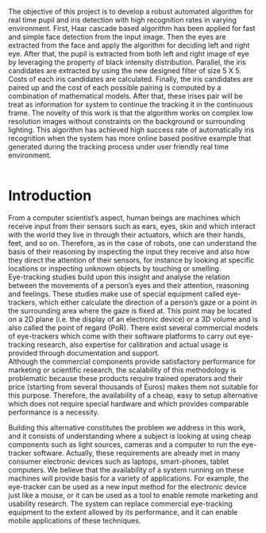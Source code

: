 The objective of this project is to develop a robust automated algorithm for real time pupil and iris detection with high recognition rates in varying environment. First, Haar cascade based algorithm has been applied for fast and simple face detection from the input image. Then the eyes are extracted from the face and apply the algorithm for deciding left and right eye. After that, the pupil is extracted from both left and right image of eye by leveraging the property of black intensity distribution. Parallel, the iris candidates are extracted by using the new designed filter of size 5 X 5.<br/> Costs of each iris candidates are calculated. Finally, the iris candidates are paired up and the cost of each possible pairing is computed by a combination of mathematical models. After that, these irises pair will be treat as information for system to continue the tracking it in the continuous frame. The novelty of this work is that the algorithm works on complex low resolution images without constraints on the background or surrounding lighting. This algorithm has achieved high success rate of automatically iris recognition when the system has more online based positive example that generated during the tracking process under user friendly real time environment.
<br/><br/>
<h1>Introduction</h1>
From a computer scientist’s aspect, human beings are machines which receive input from their sensors such as ears, eyes, skin and which interact with the world they live in through their actuators, which are their hands, feet, and so on. Therefore, as in the case of robots, one can understand the basis of their reasoning by inspecting the input they receive and also how they direct the attention of their sensors, for instance by looking at specific locations or inspecting unknown objects by touching or smelling.<br/>
Eye-tracking studies build upon this insight and analyse the relation between the movements of a person’s eyes and their attention, reasoning and feelings. These studies make use of special equipment called eye-trackers, which either calculate the direction of a person’s gaze or a point in the surrounding area where the gaze is fixed at. This point may be located on a 2D plane (i.e. the display of an electronic device) or a 3D volume and is also called the point of regard (PoR). There exist several commercial models of eye-trackers which come with their software platforms to carry out eye-tracking research, also expertise for calibration and actual usage is provided through documentation and support.<br/>
Although the commercial components provide satisfactory performance for marketing or scientific research, the scalability of this methodology is problematic because these products require trained operators and their price (starting from several thousands of Euros) makes them not suitable for this purpose. Therefore, the availability of a cheap, easy to setup alternative which does not require special hardware and which provides comparable performance is a necessity.<br/>

Building this alternative constitutes the problem we address in this work, and it consists of understanding where a subject is looking at using cheap components such as light sources, cameras and a computer to run the eye-tracker software. Actually, these requirements are already met in many consumer electronic devices such as laptops, smart-phones, tablet computers. We believe that the availability of a system running on these machines will provide basis for a variety of applications. For example, the eye-tracker can be used as a new input method for the electronic device just like a mouse, or it can be used as a tool to enable remote marketing and usability research. The system can replace commercial eye-tracking equipment to the extent allowed by its performance, and it can enable mobile applications of these techniques.
